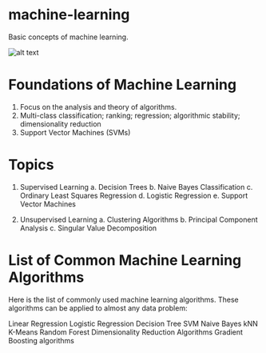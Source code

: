 # machine-learning
Basic concepts of machine learning. 

![alt text](https://upload.wikimedia.org/wikipedia/commons/1/18/Bayes%27_Theorem_MMB_01.jpg)

# Foundations of Machine Learning 
1.  Focus on the analysis and theory of algorithms. 
2.  Multi-class classification; ranking; regression; algorithmic stability; dimensionality reduction
3.  Support Vector Machines (SVMs) 

# Topics
1.  Supervised Learning
  a.  Decision Trees
  b.  Naive Bayes Classification
  c.  Ordinary Least Squares Regression
  d.  Logistic Regression
  e.  Support Vector Machines
  
2.  Unsupervised Learning
  a.  Clustering Algorithms
  b.  Principal Component Analysis
  c.  Singular Value Decomposition
  
  
# List of Common Machine Learning Algorithms
Here is the list of commonly used machine learning algorithms. These algorithms can be applied to almost any data problem:

  Linear Regression
  Logistic Regression
  Decision Tree
  SVM
  Naive Bayes
  kNN
  K-Means
  Random Forest
  Dimensionality Reduction Algorithms
  Gradient Boosting algorithms
 
